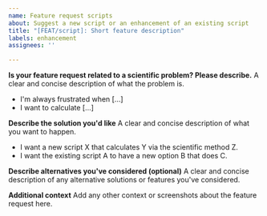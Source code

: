 ```yaml
---
name: Feature request scripts
about: Suggest a new script or an enhancement of an existing script
title: "[FEAT/script]: Short feature description"
labels: enhancement
assignees: ''

---
```


**Is your feature request related to a scientific problem? Please describe.**
A clear and concise description of what the problem is.
 - I'm always frustrated when [...]
 - I want to calculate [...]

**Describe the solution you'd like**
A clear and concise description of what you want to happen.
 - I want a new script X that calculates Y via the scientific method Z.
 - I want the existing script A to have a new option B that does C.

**Describe alternatives you've considered (optional)**
A clear and concise description of any alternative solutions or features you've considered.

**Additional context**
Add any other context or screenshots about the feature request here.
